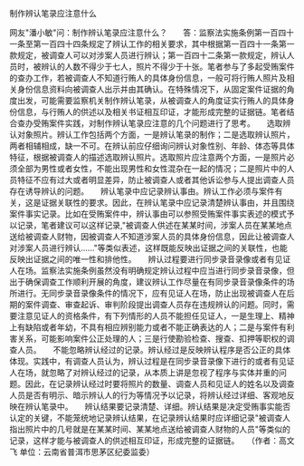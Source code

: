 制作辨认笔录应注意什么

网友"潘小敏"问：制作辨认笔录应注意什么？　　答：监察法实施条例第一百四十一条至第一百四十四条规定了辨认工作的相关要求，其中根据第一百四十一条第一款规定，被调查人可以对涉案人员进行辨认；第一百四十二条第一款规定，辨认人员时，被辨认的人数不得少于七人，照片不得少于十张。笔者参与了多起受贿案件的查办工作，若被调查人不知道行贿人的具体身份信息，一般可将行贿人照片及相关身份信息资料向被调查人出示并由其确认。在特殊情况下，从固定案件证据的角度出发，可能需要监察机关制作辨认笔录，从被调查人的角度证实行贿人的具体身份信息，与行贿人的供述以及相关书证相互印证，才能形成完整的证据链。笔者结合查办受贿案件实践，对制作辨认笔录应注意的几个问题进行了思考。　　选取辨认对象照片。辨认工作包括两个方面，一是辨认笔录的制作；二是选取辨认照片，两者相辅相成，缺一不可。在辨认前应仔细询问辨认对象性别、年龄、体态等具体特征，根据被调查人的描述选取辨认照片。选取照片应注意两个方面，一是照片必须全部为男性或者女性，不能出现男性和女性混杂在一起的情况；二是照片中的人员特征不应有过大或者明显差异，防止被调查人或者其他诉讼参与人提出调查人员存在诱导辨认的问题。　　辨认笔录中应记录辨认事由。辨认工作必须与案件有关，这是证据关联性的要求。因此，在辨认笔录中应记录清楚辨认事由，并且围绕案件事实记录。比如在受贿案件中，辨认事由可以参照受贿案件事实表述的模式予以记录，笔者建议可以这样记录,"被调查人供述在某某时间，涉案人员在某某地点送给被调查人财物，因被调查人不知道涉案人员的具体身份信息，因此让被调查人对涉案人员进行辨认......"等类似表述，这样既能反映出证据之间的关联性，也能反映出证据之间的唯一性和排他性。　　辨认过程要进行同步录音录像或者有见证人在场。监察法实施条例虽然没有明确规定辨认过程中应当进行同步录音录像，但出于确保调查工作顺利开展的角度，建议辨认工作尽量在有同步录音录像条件的场所进行。无同步录音录像条件的情况下，应有见证人在场，防止出现被调查人在后期的案件调查、审查起诉、审判阶段提出调查人员存在违规辨认的问题。同时，需要注意见证人的资格条件，有下列情形的人员不能担任见证人，一是生理上、精神上有缺陷或者年幼，不具有相应辨别能力或者不能正确表达的人；二是与案件有利害关系，可能影响案件公正处理的人；三是行使勘验检查、搜查、扣押等职权的调查人员。　　不能忽略辨认经过的记录。辨认经过是反映辨认程序是否公正的具体体现。实践中，有调查人员认为，辨认过程是在同步录音录像下进行的或者有见证人在场，就忽略了对辨认经过的记录，从本质上讲是忽视了程序与实体并重的问题。因此，在记录辨认经过时要将照片的数量、调查人员和见证人的姓名以及调查人员是否有明示、暗示辨认人的行为等情况予以记录，将辨认经过详细、客观地反映在辨认笔录中。　　辨认结果要记录清楚、详细。辨认结果是决定受贿事实能否认定的关键，不能笼统地记录辨认结果，在记录辨认结果时应详细记录"被调查人指出照片中的几号就是在某某时间、某某地点送给被调查人财物的人员"等类似的记录，这样才能与被调查人的供述相互印证，形成完整的证据链。　　（作者：高文飞
单位：云南省普洱市思茅区纪委监委）
